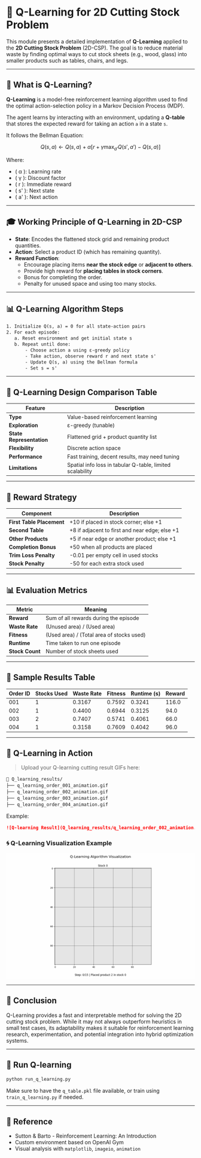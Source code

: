 # 🧠 Q-Learning for 2D Cutting Stock Problem

This module presents a detailed implementation of **Q-Learning** applied to the **2D Cutting Stock Problem** (2D-CSP). The goal is to reduce material waste by finding optimal ways to cut stock sheets (e.g., wood, glass) into smaller products such as tables, chairs, and legs.

---

## 🌈 What is Q-Learning?

**Q-Learning** is a model-free reinforcement learning algorithm used to find the optimal action-selection policy in a Markov Decision Process (MDP).

The agent learns by interacting with an environment, updating a **Q-table** that stores the expected reward for taking an action `a` in a state `s`.

It follows the Bellman Equation:

$$
Q(s, a) \leftarrow Q(s, a) + \alpha \left[r + \gamma \max_{a'} Q(s', a') - Q(s, a)\right]
$$

Where:
- \( α \): Learning rate
- \( γ \): Discount factor
- \( r \): Immediate reward
- \( s' \): Next state
- \( a' \): Next action

---

## 🎓 Working Principle of Q-Learning in 2D-CSP

- **State**: Encodes the flattened stock grid and remaining product quantities.
- **Action**: Select a product ID (which has remaining quantity).
- **Reward Function**:
  - Encourage placing items **near the stock edge** or **adjacent to others**.
  - Provide high reward for **placing tables in stock corners**.
  - Bonus for completing the order.
  - Penalty for unused space and using too many stocks.

---

## 📊 Q-Learning Algorithm Steps

```text
1. Initialize Q(s, a) = 0 for all state-action pairs
2. For each episode:
   a. Reset environment and get initial state s
   b. Repeat until done:
       - Choose action a using ε-greedy policy
       - Take action, observe reward r and next state s'
       - Update Q(s, a) using the Bellman formula
       - Set s = s'
```

---

## 🔢 Q-Learning Design Comparison Table

| Feature                | Description                                                                 |
|------------------------|-----------------------------------------------------------------------------|
| **Type**              | Value-based reinforcement learning                                           |
| **Exploration**       | ε-greedy (tunable)                                                         |
| **State Representation** | Flattened grid + product quantity list                                   |
| **Flexibility**       | Discrete action space                                                        |
| **Performance**       | Fast training, decent results, may need tuning                              |
| **Limitations**       | Spatial info loss in tabular Q-table, limited scalability                  |

---

## 🔄 Reward Strategy

| Component                 | Description                                                                 |
|---------------------------|-----------------------------------------------------------------------------|
| **First Table Placement**| +10 if placed in stock corner; else +1                                      |
| **Second Table**         | +8 if adjacent to first and near edge; else +1                              |
| **Other Products**       | +5 if near edge or another product; else +1                                 |
| **Completion Bonus**     | +50 when all products are placed                                             |
| **Trim Loss Penalty**    | -0.01 per empty cell in used stocks                                          |
| **Stock Penalty**        | -50 for each extra stock used                                                |

---

## 📊 Evaluation Metrics

| Metric         | Meaning                                                   |
|----------------|-----------------------------------------------------------|
| **Reward**      | Sum of all rewards during the episode                     |
| **Waste Rate**  | (Unused area) / (Used area)                               |
| **Fitness**     | (Used area) / (Total area of stocks used)                |
| **Runtime**     | Time taken to run one episode                            |
| **Stock Count** | Number of stock sheets used                              |

---

## 🔄 Sample Results Table

| Order ID | Stocks Used | Waste Rate | Fitness | Runtime (s) | Reward |
|----------|-------------|------------|---------|--------------|--------|
| 001      | 1           | 0.3167     | 0.7592  | 0.3241       | 116.0  |
| 002      | 1           | 0.4400     | 0.6944  | 0.3125       | 94.0   |
| 003      | 2           | 0.7407     | 0.5741  | 0.4061       | 66.0   |
| 004      | 1           | 0.3158     | 0.7609  | 0.4042       | 96.0   |

---

## 🔦 Q-Learning in Action

> Upload your Q-learning cutting result GIFs here:

```bash
📁 Q_learning_results/
├── q_learning_order_001_animation.gif
├── q_learning_order_002_animation.gif
├── q_learning_order_003_animation.gif
├── q_learning_order_004_animation.gif
```

Example:
```markdown
![Q-learning Result](Q_learning_results/q_learning_order_002_animation.gif)
```

### 🌀 Q-Learning Visualization Example

![Q-Learning Cutting Demo](Q_learning_results/q_learning_order_001_animation.gif)


---

## 🎉 Conclusion

Q-Learning provides a fast and interpretable method for solving the 2D cutting stock problem. While it may not always outperform heuristics in small test cases, its adaptability makes it suitable for reinforcement learning research, experimentation, and potential integration into hybrid optimization systems.

---

## 🔧 Run Q-learning

```bash
python run_q_learning.py
```

Make sure to have the `q_table.pkl` file available, or train using `train_q_learning.py` if needed.

---

## 📜 Reference

- Sutton & Barto - Reinforcement Learning: An Introduction
- Custom environment based on OpenAI Gym
- Visual analysis with `matplotlib`, `imageio`, `animation`

